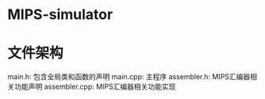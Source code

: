 # MIPS-simulator

# 文件架构

main.h: 包含全局类和函数的声明
main.cpp: 主程序
assembler.h: MIPS汇编器相关功能声明
assembler.cpp: MIPS汇编器相关功能实现
